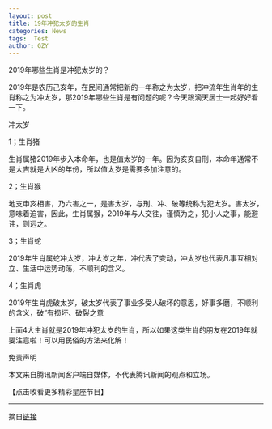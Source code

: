 ```yaml
---
layout: post
title: 19年冲犯太岁的生肖
categories: News
tags:  Test
author: GZY
---
```


2019年哪些生肖是冲犯太岁的？

2019年是农历己亥年，在民间通常把新的一年称之为太岁，把冲流年生肖年的生肖称之为冲太岁，那2019年哪些生肖是有问题的呢？今天跟滴天居士一起好好看一下。

冲太岁

1；生肖猪

生肖属猪2019年步入本命年，也是值太岁的一年。因为亥亥自刑，本命年通常不是大吉就是大凶的年份，所以值太岁是需要多加注意的。

2；生肖猴

地支申亥相害，乃六害之一，是害太岁，与刑、冲、破等统称为犯太岁。害太岁，意味着迫害，因此，生肖属猴，2019年与人交往，谨慎为之，犯小人之事，能避讳，则远之。

3；生肖蛇

2019年生肖属蛇冲太岁，冲太岁之年，冲代表了变动，冲太岁也代表凡事互相对立、生活中运势动荡，不顺利的含义。

4；生肖虎

2019年生肖虎破太岁，破太岁代表了事业多受人破坏的意思，好事多磨，不顺利的含义，破”有损坏、破裂之意

上面4大生肖就是2019年冲犯太岁的生肖，所以如果这类生肖的朋友在2019年就要注意啦！可以用民俗的方法来化解！

免责声明

本文来自腾讯新闻客户端自媒体，不代表腾讯新闻的观点和立场。

【点击收看更多精彩星座节目】

*****

摘自[链接](http://astro.fashion.qq.com/a/20181114/003533.htm)